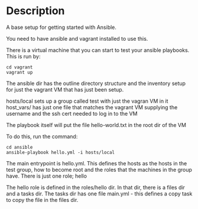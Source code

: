 # Description

A base setup for getting started with Ansible.

You need to have ansible and vagrant installed to use this.

There is a virtual machine that you can start to test your ansible playbooks. This is run by:

	cd vagrant
	vagrant up

The ansible dir has the outline directory structure and the inventory setup for just the vagrant VM that has just been setup.

hosts/local sets up a group called test with just the vagran VM in it
host_vars/ has just one file that matches the vagrant VM supplying the username and the ssh cert needed to log in to the VM

The playbook itself will put the file hello-world.txt in the root dir of the VM

To do this, run the command:

	cd ansible
	ansible-playbook hello.yml -i hosts/local

The main entrypoint is hello.yml. This defines the hosts as the hosts in the test group, how to become root and the roles that the machines in the group have. There is just one role; hello

The hello role is defined in the roles/hello dir. In that dir, there is a files dir and a tasks dir. The tasks dir has one file main.yml - this defines a copy task to copy the file in the files dir.

